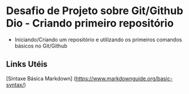 # Desafio de Projeto sobre Git/Github Dio - Criando primeiro repositório
- Iniciando/Criando um repositório e utilizando os primeiros comandos básicos no Git/Github

## Links Utéis
[Síntaxe Básica Markdown] (https://www.markdownguide.org/basic-syntax/)
